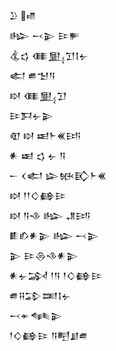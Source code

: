 <div class='block'>
<div class='line'>𒊒 𒈛</div>
<div class='line'>𒈗 𒁁𒉌 𒄿𒊓</div>
<div class='line'>𒆬𒌓 𒈪𒅅𒋛𒋙𒉡</div>
<div class='line'>𒅗 𒌑𒈠𒀀</div>
<div class='line'>𒊭 𒈪𒅅𒋛</div>
<div class='line'>𒄿𒁕𒉡𒉌</div>
<div class='line'>𒊏 𒊭 𒀜𒈨𒌍𒅀</div>
<div class='line'>𒀭 𒀜 𒌓 𒉡 𒀀</div>
<div class='line'>𒀸 𒌋𒅗 𒇽𒁮𒃼𒈨𒌍</div>
<div class='line'>𒊭 𒁹𒁹𒄭𒂵𒄿</div>
<div class='line'>𒊭 𒀀𒈾 𒈗 𒂗𒅀</div>
<div class='line'>𒀾𒁓𒀭𒉌 𒈗 𒁁𒉌</div>
<div class='line'>𒉌 𒄿𒁲𒈾𒀭𒉌</div>
<div class='line'>𒀭𒉡𒋆 𒁹𒀀 𒁹𒄭𒂵𒄿</div>
<div class='line'>𒌑𒍝𒁉𒌅𒋙𒉡</div>
<div class='line'>𒁁𒄬𒈝𒉌</div>
<div class='line'>𒁹𒄭𒂵𒄿 𒀀𒋃𒋗𒌑</div>
</div>